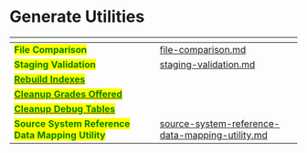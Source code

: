 # Generate Utilities

<table data-view="cards"><thead><tr><th></th><th></th><th></th><th data-hidden data-card-target data-type="content-ref"></th></tr></thead><tbody><tr><td><mark style="color:green;"><strong>File Comparison</strong></mark></td><td></td><td></td><td><a href="file-comparison.md">file-comparison.md</a></td></tr><tr><td><mark style="color:green;"><strong>Staging Validation</strong></mark></td><td></td><td></td><td><a href="staging-validation.md">staging-validation.md</a></td></tr><tr><td><a href="rebuild-indexes.md"><mark style="color:green;"><strong>Rebuild Indexes</strong></mark></a></td><td></td><td></td><td></td></tr><tr><td><a href="cleanup-grades-offered.md"><mark style="color:green;"><strong>Cleanup Grades Offered</strong></mark></a></td><td></td><td></td><td></td></tr><tr><td><a href="cleanup-debug-tables.md"><mark style="color:green;"><strong>Cleanup Debug Tables</strong></mark></a></td><td></td><td></td><td></td></tr><tr><td><mark style="color:green;"><strong>Source System Reference Data Mapping Utility</strong></mark></td><td></td><td></td><td><a href="source-system-reference-data-mapping-utility.md">source-system-reference-data-mapping-utility.md</a></td></tr></tbody></table>
